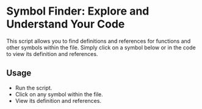 # Symbol Finder: Explore and Understand Your Code

This script allows you to find definitions and references for functions and other symbols within the file. Simply click on a symbol below or in the code to view its definition and references.

## Usage

- Run the script.
- Click on any symbol within the file.
- View its definition and references.
